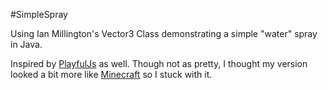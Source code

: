 #SimpleSpray

Using Ian Millington's Vector3 Class demonstrating a simple "water" spray in Java. 

Inspired by [PlayfulJs](https://github.com/hunterloftis/playfuljs-demos/tree/gh-pages/particles2) as well. Though not as pretty, I thought my version looked a bit more like [Minecraft](https://minecraft.net/) so I stuck with it. 


